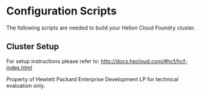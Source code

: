 Configuration Scripts
==================================
The following scripts are needed to build your Helion Cloud Foundry cluster.
  
Cluster Setup
-------------------
For setup instructions please refer to: http://docs.hpcloud.com/#hcf/hcf-index.html 
 
Property of Hewlett Packard Enterprise Development LP for technical evaluation only. 
